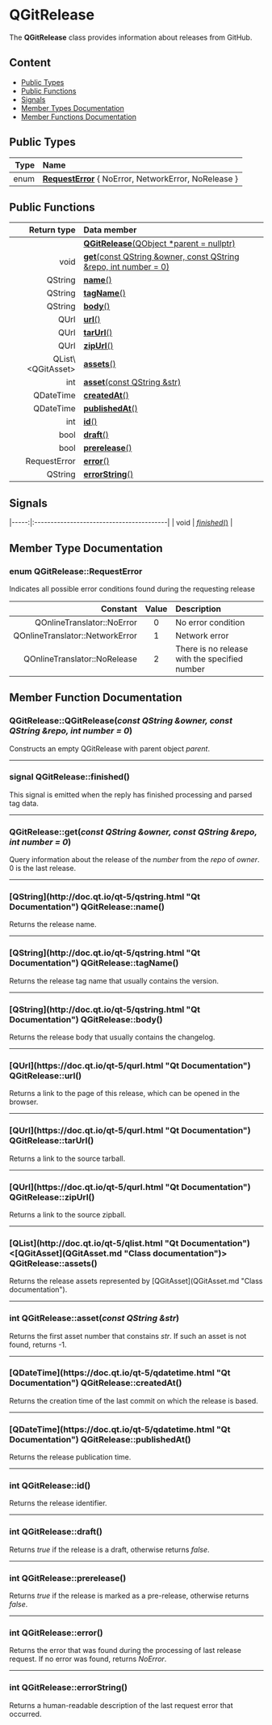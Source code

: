 # QGitRelease

The **QGitRelease** class provides information about releases from GitHub.

## Content

-   [Public Types](#public-types)
-   [Public Functions](#public-functions)
-   [Signals](#signals)
-   [Member Types Documentation](#member-types-documentation)
-   [Member Functions Documentation](#member-functions-documentation)

## Public Types

| Type | Name                                                                    |
| ---: | :---------------------------------------------------------------------- |
| enum | [**RequestError**](#request-error) { NoError, NetworkError, NoRelease } |

## Public Functions

|           Return type | Data member                                                                |
| --------------------: | :------------------------------------------------------------------------- |
|                       | [**QGitRelease**(QObject \*parent = nullptr)](#constructor)                |
|                  void | [**get**(const QString &owner, const QString &repo, int number = 0)](#get) |
|               QString | [**name**()](#name)                                                        |
|               QString | [**tagName**()](#tag-name)                                                 |
|               QString | [**body**()](#body)                                                        |
|                  QUrl | [**url**()](#url)                                                          |
|                  QUrl | [**tarUrl**()](#tar-url)                                                   |
|                  QUrl | [**zipUrl**()](#zip-url)                                                   |
| QList\\&lt;QGitAsset> | [**assets**()](#assets)                                                    |
|                   int | [**asset**(const QString &str)](#asset)                                    |
|             QDateTime | [**createdAt**()](#created-at)                                             |
|             QDateTime | [**publishedAt**()](#published-at)                                         |
|                   int | [**id**()](#id)                                                            |
|                  bool | [**draft**()](#draft)                                                      |
|                  bool | [**prerelease**()](#prerelease)                                            |
|          RequestError | [**error**()](#error)                                                      |
|               QString | [**errorString**()](#error-string)                                             |

## Signals

|-----:|:-----------------------------------------|
| void | [*finished*()](#finished) |

## Member Type Documentation

### <a id='request-error'/> enum QGitRelease::RequestError

Indicates all possible error conditions found during the requesting release

|                        Constant | Value | Description                                   |
| ------------------------------: | :---: | :-------------------------------------------- |
|      QOnlineTranslator::NoError |   0   | No error condition                            |
| QOnlineTranslator::NetworkError |   1   | Network error                                 |
|    QOnlineTranslator::NoRelease |   2   | There is no release with the specified number |

## Member Function Documentation

### <a id='constructor'/> QGitRelease::QGitRelease(_const QString &owner, const QString &repo, int number = 0_)

Constructs an empty QGitRelease with parent object _parent_.

* * *

### <a id='finished'/> signal QGitRelease::finished()

This signal is emitted when the reply has finished processing and parsed tag data.

* * *

### <a id='get'/> QGitRelease::get(_const QString &owner, const QString &repo, int number = 0_)

Query information about the release of the _number_ from the _repo_ of _owner_. 0 is the last release.

* * *

### <a id='name'/> \[QString](http&#x3A;//doc.qt.io/qt-5/qstring.html "Qt Documentation") QGitRelease::name()

Returns the release name.

* * *

### <a id='tag-name'/> \[QString](http&#x3A;//doc.qt.io/qt-5/qstring.html "Qt Documentation") QGitRelease::tagName()

Returns the release tag name that usually contains the version.

* * *

### <a id='body'/> \[QString](http&#x3A;//doc.qt.io/qt-5/qstring.html "Qt Documentation") QGitRelease::body()

Returns the release body that usually contains the changelog.

* * *

### <a id='url'/> \[QUrl](https&#x3A;//doc.qt.io/qt-5/qurl.html "Qt Documentation") QGitRelease::url()

Returns a link to the page of this release, which can be opened in the browser.

* * *

### <a id='tar-url'/> \[QUrl](https&#x3A;//doc.qt.io/qt-5/qurl.html "Qt Documentation") QGitRelease::tarUrl()

Returns a link to the source tarball.

* * *

### <a id='zip-url'/> \[QUrl](https&#x3A;//doc.qt.io/qt-5/qurl.html "Qt Documentation") QGitRelease::zipUrl()

Returns a link to the source zipball.

* * *

### <a id='assets'/> \[QList](http&#x3A;//doc.qt.io/qt-5/qlist.html "Qt Documentation")&lt;\[QGitAsset](QGitAsset.md "Class documentation")> QGitRelease::assets()

Returns the release assets represented by \[QGitAsset](QGitAsset.md "Class documentation").

* * *

### <a id='asset'/> int QGitRelease::asset(_const QString &str_)

Returns the first asset number that constains _str_. If such an asset is not found, returns -1.

* * *

### <a id='created-at'/> \[QDateTime](https&#x3A;//doc.qt.io/qt-5/qdatetime.html "Qt Documentation") QGitRelease::createdAt()

Returns the creation time of the last commit on which the release is based.

* * *

### <a id='published-at'/> \[QDateTime](https&#x3A;//doc.qt.io/qt-5/qdatetime.html "Qt Documentation") QGitRelease::publishedAt()

Returns the release publication time.

* * *

### <a id='id'/> int QGitRelease::id()

Returns the release identifier.

* * *

### <a id='draft'/> int QGitRelease::draft()

Returns _true_ if the release is a draft, otherwise returns _false_.

* * *

### <a id='prerelease'/> int QGitRelease::prerelease()

Returns _true_ if the release is marked as a pre-release, otherwise returns _false_.

* * *

### <a id='error'/> int QGitRelease::error()

Returns the error that was found during the processing of last release request. If no error was found, returns _NoError_.

* * *

### <a id='error-string'/> int QGitRelease::errorString()

Returns a human-readable description of the last request error that occurred.
